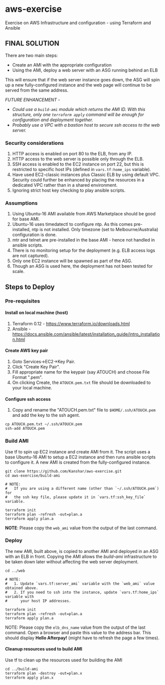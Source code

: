 # aws-exercise
Exercise on AWS Infrastructure and configuration - using Terraform and Ansible

## FINAL SOLUTION

There are two main steps:
- Create an AMI with the appropriate configuration
- Using the AMI, deploy a web server with an ASG running behind an ELB

This will ensure that if the web server instance goes down, the ASG 
will spin up a new fully-configured instance and the web page will 
continue to be served from the same address.

_FUTURE ENHANCEMENT_ - 
 - *Could use a `build-ami` module which returns the 
AMI ID. With this structure, only one `terraform apply` command will be 
enough for configuration and deployment together.*
 -  *Probably use a VPC with a bastion host to secure ssh access to the 
web server.*

### Security considerations
1. HTTP access is enabled on port 80 to the ELB, from any IP. 
2. HTTP access to the web server is possible only through the ELB.
3. SSH access is enabled to the EC2 instance on port 22, but this 
   is restricted to specific host IPs (defined in `vars.tf:home_ips` 
   variable). 
4. Have used EC2-classic instances plus Classic ELB by using default 
   VPC. Security could further be enhanced by placing the resources 
   in a dedicated VPC rather than in a shared environment.
5. Ignoring strict host key checking to play ansible scripts.

### Assumptions
1. Using Ubuntu-16 AMI available from AWS Marketplace should be good for base AMI. 
2. Ubuntu-16 uses timedatectl to configure ntp. As this comes pre-installed, ntp is not installed. Only timezone (set to Melbourne/Australia) configuration is done.
3. mtr and telnet are pre-installed in the base AMI - hence not handled in ansible scripts. 
4. There is no monitoring setup for the deployment (e.g. ELB access logs are not captured). 
5. Only one EC2 instance will be spawned as part of the ASG.
6. Though an ASG is used here, the deployment has not been tested for scale.

## Steps to Deploy

### Pre-requisites

#### Install on local machine (host)
1. Terraform 0.12 - https://www.terraform.io/downloads.html
2. Ansible - https://docs.ansible.com/ansible/latest/installation_guide/intro_installation.html

#### Create AWS key pair 
1. Goto Services->EC2->Key Pair. 
2. Click "Create Key Pair". 
3. Fill appropriate name for the keypair (say ATOUCH) and choose File Format ".pem". 
4. On clicking Create, the `ATOUCH.pem.txt` file should be downloaded to your local machine.

#### Configure ssh access
1. Copy and rename the "ATOUCH.pem.txt" file to `$HOME/.ssh/ATOUCH.pem` and 
   add the key to the ssh agent.
```
cp ATOUCH.pem.txt ~/.ssh/ATOUCH.pem
ssh-add ATOUCH.pem
```

### Build AMI 
Use tf to spin up EC2 instance and create AMI from it.
The script uses a base Ubuntu-16 AMI to setup a EC2 instance and then runs 
ansible scripts to configure it. A new AMI is created from the fully-configured
instance.
```
git clone https://github.com/Kanshar/aws-exercise.git
cd aws-exercise/build-ami

# NOTE: 
#   If you are using a different name (other than `~/.ssh/ATOUCH.pem`) for 
#   the ssh key file, please update it in `vars.tf:ssh_key_file` variable.

terraform init
terraform plan -refresh -out=plan.a
terraform apply plan.a
```
**NOTE**: Please copy the `web_ami` value from the output of the last command.

### Deploy
The new AMI, built above, is copied to another AMI and deployed in an ASG 
with an ELB in front. Copying the AMI allows the _build-ami_ infrastructure 
to be taken down later without affecting the web server deployment. 
```
cd ../web

# NOTE:
#   1. Update `vars.tf:server_ami` variable with the `web_ami` value obtained above.
#   2. If you need to ssh into the instance, update `vars.tf:home_ips` variable with 
#      your host IP addresses.

terraform init
terraform plan -refresh -out=plan.a
terraform apply plan.a
```
NOTE: Please copy the `elb_dns_name` value from the output of the last command.
Open a browser and paste this value to the address bar.
This should display **Hello Afterpay!** (might have to refresh the page a few times).

#### Cleanup resources used to build AMI
Use tf to clean up the resources used for building the AMI
```
cd ../build-ami
terraform plan -destroy -out=plan.x
terraform apply plan.x
```

